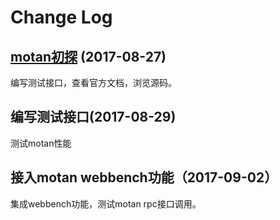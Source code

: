 # Change Log

## [motan初探](https://github.com/weibocom/motan) (2017-08-27)
编写测试接口，查看官方文档，浏览源码。

## 编写测试接口(2017-08-29)
测试motan性能

## 接入motan webbench功能（2017-09-02）
集成webbench功能，测试motan rpc接口调用。
